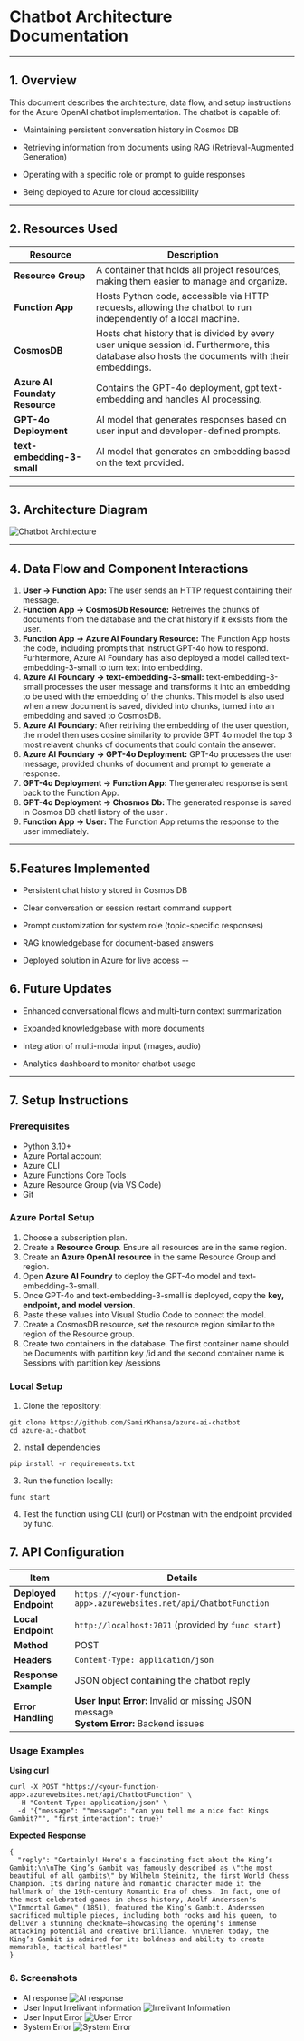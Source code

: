 # Chatbot Architecture Documentation

---

## 1. Overview
This document describes the architecture, data flow, and setup instructions for the Azure OpenAI chatbot implementation. The chatbot is capable of:

- Maintaining persistent conversation history in Cosmos DB

- Retrieving information from documents using RAG (Retrieval-Augmented Generation)

- Operating with a specific role or prompt to guide responses

- Being deployed to Azure for cloud accessibility

---

## 2. Resources Used
| Resource | Description |
|----------|-------------|
| **Resource Group** | A container that holds all project resources, making them easier to manage and organize. |
| **Function App** | Hosts Python code, accessible via HTTP requests, allowing the chatbot to run independently of a local machine. |
| **CosmosDB** | Hosts chat history that is divided by every user unique session id. Furthermore, this database also hosts the documents with their embeddings.   |
| **Azure AI Foundaty Resource** | Contains the GPT-4o deployment, gpt text-embedding and handles AI processing. |
| **GPT-4o Deployment** | AI model that generates responses based on user input and developer-defined prompts. |
| **text-embedding-3-small** | AI model that generates an embedding  based on the text provided. |


---

## 3. Architecture Diagram
![Chatbot Architecture](/Assets/V1.1.png)

---

## 4. Data Flow and Component Interactions
1. **User → Function App:** The user sends an HTTP request containing their message. 
2. **Function App -> CosmosDb Resource:**  Retreives the chunks of documents from the database and the chat history if it exsists from the user.
3. **Function App → Azure AI Foundary Resource:** The Function App hosts the code, including prompts that instruct GPT-4o how to respond. Furhtermore, Azure AI Foundary has also deployed a model called text-embedding-3-small to turn text into embedding.  
4. **Azure AI Foundary → text-embedding-3-small:** text-embedding-3-small processes the user message and transforms it into an embedding to be used with the embedding of the chunks. This model is also used when a new document is saved, divided into chunks, turned into an embedding and saved to CosmosDB.  
5. **Azure AI Foundary**: After retriving the embedding of the user question, the model then uses cosine similarity to provide GPT 4o model the top 3 most relavent chunks of documents that could contain the ansewer.
6. **Azure AI Foundary → GPT-4o Deployment:** GPT-4o processes the user message, provided chunks of document and prompt to generate a response.  
7. **GPT-4o Deployment → Function App:** The generated response is sent back to the Function App.
8. **GPT-4o Deployment → Chosmos Db:** The generated response is saved in Cosmos DB chatHistory of the user .  
9. **Function App → User:** The Function App returns the response to the user immediately.

---
## 5.Features Implemented
- Persistent chat history stored in Cosmos DB

- Clear conversation or session restart command support

- Prompt customization for system role (topic-specific responses)

- RAG knowledgebase for document-based answers

- Deployed solution in Azure for live access
--

## 6. Future Updates
- Enhanced conversational flows and multi-turn context summarization

- Expanded knowledgebase with more documents

- Integration of multi-modal input (images, audio)

- Analytics dashboard to monitor chatbot usage

---

## 7. Setup Instructions

### Prerequisites
- Python 3.10+  
- Azure Portal account  
- Azure CLI  
- Azure Functions Core Tools  
- Azure Resource Group (via VS Code)  
- Git  

### Azure Portal Setup
1. Choose a subscription plan.  
2. Create a **Resource Group**. Ensure all resources are in the same region.  
3. Create an **Azure OpenAI resource** in the same Resource Group and region.  
4. Open **Azure AI Foundry** to deploy the GPT-4o model and text-embedding-3-small.  
6. Once GPT-4o and text-embedding-3-small is deployed, copy the **key, endpoint, and model version**.  
7. Paste these values into Visual Studio Code to connect the model.
8. Create a CosmosDB resource, set the resource region similar to the region of the Resource group.
9. Create two containers in the database. The first container name should be Documents with partition key /id and the second container name is Sessions with partition key /sessions

### Local Setup
1. Clone the repository:
```
git clone https://github.com/SamirKhansa/azure-ai-chatbot
cd azure-ai-chatbot

```
2. Install dependencies
```
pip install -r requirements.txt
```
3. Run the function locally:
```
func start
```
4. Test the function using CLI (curl) or Postman with the endpoint provided by func.

## 7. API Configuration

| Item | Details |
|------|---------|
| **Deployed Endpoint** | `https://<your-function-app>.azurewebsites.net/api/ChatbotFunction` |
| **Local Endpoint** | `http://localhost:7071` (provided by `func start`) |
| **Method** | POST |
| **Headers** | `Content-Type: application/json` |
| **Response Example** | JSON object containing the chatbot reply |
| **Error Handling** | **User Input Error:** Invalid or missing JSON message <br> **System Error:** Backend issues |

### Usage Examples

**Using curl**
```
curl -X POST "https://<your-function-app>.azurewebsites.net/api/ChatbotFunction" \
  -H "Content-Type: application/json" \
  -d '{"message": ""message": "can you tell me a nice fact Kings Gambit?"", "first_interaction": true}'
```
**Expected Response**
```
{
  "reply": "Certainly! Here's a fascinating fact about the King’s Gambit:\n\nThe King’s Gambit was famously described as \"the most beautiful of all gambits\" by Wilhelm Steinitz, the first World Chess Champion. Its daring nature and romantic character made it the hallmark of the 19th-century Romantic Era of chess. In fact, one of the most celebrated games in chess history, Adolf Anderssen's \"Immortal Game\" (1851), featured the King’s Gambit. Anderssen sacrificed multiple pieces, including both rooks and his queen, to deliver a stunning checkmate—showcasing the opening's immense attacking potential and creative brilliance. \n\nEven today, the King’s Gambit is admired for its boldness and ability to create memorable, tactical battles!"
}
```
### 8. Screenshots
- AI response
![AI response](/Assets/KingsGambitFact.JPG)
- User Input Irrelivant information
![Irrelivant Information](/Assets/Speciality.JPG)
- User Input Error
![User Error](/Assets/UserError.JPG)
- System Error
![System Error](/Assets/SystemError.JPG)

